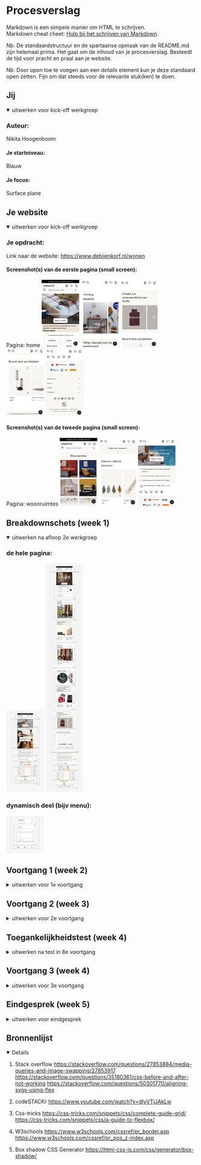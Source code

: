 # Procesverslag
Markdown is een simpele manier om HTML te schrijven.  
Markdown cheat cheet: [Hulp bij het schrijven van Markdown](https://github.com/adam-p/markdown-here/wiki/Markdown-Cheatsheet).

Nb. De standaardstructuur en de spartaanse opmaak van de README.md zijn helemaal prima. Het gaat om de inhoud van je procesverslag. Besteedt de tijd voor pracht en praal aan je website.

Nb. Door *open* toe te voegen aan een *details* element kun je deze standaard open zetten. Fijn om dat steeds voor de relevante stuk(ken) te doen.





## Jij

<details open>
<summary>uitwerken voor kick-off werkgroep</summary>

### Auteur:
Nikita Hoogenboom

#### Je startniveau:
Blauw

#### Je focus:
Surface plane
 
</details>





## Je website

<details open>
<summary>uitwerken voor kick-off werkgroep</summary>

### Je opdracht:
Link naar de website: https://www.debijenkorf.nl/wonen

#### Screenshot(s) van de eerste pagina (small screen): 
Pagina: home
<img src="images/Schermafbeelding_home1.png" width="100px" alt="omschrijving van de pagina">
<img src="images/Schermafbeelding_home2.png" width="100px" alt="omschrijving van de pagina">
<img src="images/Schermafbeelding_home3.png" width="100px" alt="omschrijving van de pagina">
<img src="images/Schermafbeelding_home4.png" width="100px" alt="omschrijving van de pagina">
<img src="images/Schermafbeelding_home5.png" width="100px" alt="omschrijving van de pagina">

#### Screenshot(s) van de tweede pagina (small screen):
Pagina: woonruimtes 
<img src="images/Schermafbeelding_woonruimtes1.png" width="100px" alt="omschrijving van de pagina">
<img src="images/Schermafbeelding_woonruimtes2.png" width="100px" alt="omschrijving van de pagina">
<img src="images/Schermafbeelding_woonruimtes3.png" width="100px" alt="omschrijving van de pagina">
 
</details>





## Breakdownschets (week 1)

<details open>
<summary>uitwerken na afloop 2e werkgroep</summary>

### de hele pagina: 
<img src="images/Homepage.jpg" width="100px" alt="breakdown van de hele pagina">
<img src="images/Wonen.jpg" width="100px" alt="breakdown van de hele pagina">

### dynamisch deel (bijv menu): 
<img src="images/Hamburgermenu.jpg" width="100px" alt="breakdown van een dynamisch deel">

</details>





## Voortgang 1 (week 2)

<details>
<summary>uitwerken voor 1e voortgang</summary>

### Stand van zaken
Ik heb alle basis html van de homepagina geschreven en ben begonnen aan mijn css. Ik liep er vooral tegenaan dat het responsive maken van mijn website complexer was dan ik dacht.

### Agenda voor meeting
samen met je groepje opstellen

| student 1      | student 2          | student 3    | student 4        |
| ---            | ---                | ---          | ---              |
| dit bespreken  | en dit             | en ik dit    | en dan ik dat    |
| en dat ook nog | dit als er tijd is | nog een punt | dit wil ik zeker |
| ...            | ...                | ...          | ...              |


### Verslag van meeting
hier na afloop snel de uitkomsten van de meeting vastleggen

- punt 1
- punt 2
- nog een punt
- ...

</details>





## Voortgang 2 (week 3)

<details>
<summary>uitwerken voor 2e voortgang</summary>

### Stand van zaken
Mijn eerste pagina is (zo goed als) af en ik ben nu begonnen met de surface plane. Ook begin ik nu met mijn 2e pagina.

### Verslag van meeting
- Ik weet nu hoe ik mijn hamburgermenu kan laten werken
- Ik moet ervoor zorgen dat mijn pagina tab-baar is

</details>





## Toegankelijkheidstest (week 4)

<details>
<summary>uitwerken na test in 8e voortgang</summary>

### Bevindingen
Lijst met je bevindingen die in de test naar voren kwamen:

#### Titel eerste bevinding
<strong>Central field loss</strong>
Header/button contrast is te laag
Tekst contrast te laag

#### Titel tweede bevinding. 
<strong>Low contrast</strong>
Border rondom zoekbalk
Lijntjes onder de links (a)

</details>


## Voortgang 3 (week 4)

<details>
<summary>uitwerken voor 3e voortgang</summary>

### Stand van zaken
Mijn paginas zijn nu beiden compleet qua html/css en ik wil nu alleen nog wat extra microinteracties en button states toevoegen


### Agenda voor meeting
samen met je groepje opstellen

| student 1      | student 2          | student 3    | student 4        |
| ---            | ---                | ---          | ---              |
| dit bespreken  | en dit             | en ik dit    | en dan ik dat    |
| en dat ook nog | dit als er tijd is | nog een punt | dit wil ik zeker |
| ...            | ...                | ...          | ...              |


### Verslag van meeting
hier na afloop snel de uitkomsten van de meeting vastleggen

Html
- Pseudoclasses
- Comments toevoegen
- Href vullen met .wonen

Css
- Div van de a weghalen

</details>





## Eindgesprek (week 5)

<details>
<summary>uitwerken voor eindgesprek</summary>

### Stand van zaken
Ik heb mijn code wat netter gemaakt (minder classes, pseudoclasses) en dat was meer werk dan ik had gedacht. Ook heb ik mijn code door de validator gehaald.

### Screenshot(s)

<img src="images/final_screenshot" width="100px" alt="Final screenshot">
<img src="images/final_screenshot2" width="100px" alt="Final screenshot">

</details>





## Bronnenlijst

<details open>

1. Stack overflow 
https://stackoverflow.com/questions/27853884/media-queries-and-image-swapping/27853917
https://stackoverflow.com/questions/35180361/css-before-and-after-not-working
https://stackoverflow.com/questions/50301770/aligning-svgs-using-flex

2. codeSTACKr
https://www.youtube.com/watch?v=dIyVTjJAkLw

3. Css-tricks
https://css-tricks.com/snippets/css/complete-guide-grid/
https://css-tricks.com/snippets/css/a-guide-to-flexbox/

4. W3schools
https://www.w3schools.com/cssref/pr_border.asp
https://www.w3schools.com/cssref/pr_pos_z-index.asp

5. Box shadow CSS Generator
https://html-css-js.com/css/generator/box-shadow/

</details>